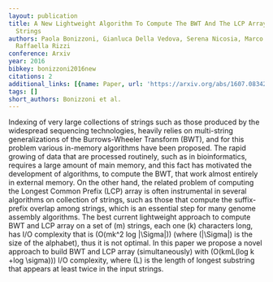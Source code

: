 ```yaml
---
layout: publication
title: A New Lightweight Algorithm To Compute The BWT And The LCP Array Of A Set Of
  Strings
authors: Paola Bonizzoni, Gianluca Della Vedova, Serena Nicosia, Marco Previtali,
  Raffaella Rizzi
conference: Arxiv
year: 2016
bibkey: bonizzoni2016new
citations: 2
additional_links: [{name: Paper, url: 'https://arxiv.org/abs/1607.08342'}]
tags: []
short_authors: Bonizzoni et al.
---
```

Indexing of very large collections of strings such as those produced by the
widespread sequencing technologies, heavily relies on multi-string
generalizations of the Burrows-Wheeler Transform (BWT), and for this problem
various in-memory algorithms have been proposed. The rapid growing of data that
are processed routinely, such as in bioinformatics, requires a large amount of
main memory, and this fact has motivated the development of algorithms, to
compute the BWT, that work almost entirely in external memory. On the other
hand, the related problem of computing the Longest Common Prefix (LCP) array is
often instrumental in several algorithms on collection of strings, such as
those that compute the suffix-prefix overlap among strings, which is an
essential step for many genome assembly algorithms. The best current
lightweight approach to compute BWT and LCP array on a set of \(m\) strings, each
one \(k\) characters long, has I/O complexity that is \(O(mk^2 log |\Sigma|)\)
(where \(|\Sigma|\) is the size of the alphabet), thus it is not optimal. In this
paper we propose a novel approach to build BWT and LCP array (simultaneously)
with \(O(kmL(log k +log \sigma))\) I/O complexity, where \(L\) is the length of
longest substring that appears at least twice in the input strings.